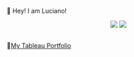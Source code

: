 👋 Hey! I am Luciano!

<div align="center">
 <img align=top style="max-width: 100%;" src="https://github-readme-stats.vercel.app/api/top-langs/?username=lucarli&layout=compact" />
 <img align=top style="max-width: 100%;" src="https://github-readme-stats.vercel.app/api?username=lucarli&show_icons=true&include_all_commits=true&hide=prs,issues,contribs&count_private=true" />
</div>
<br>

:construction:[My Tableau Portfolio](https://public.tableau.com/app/profile/luciano.andrade)

<!--:man_student: I’m currently working on my UBC data science capabilities certificate. 
-->
<!--
**lucarli/lucarli** is a ✨ _special_ ✨ repository because its `README.md` (this file) appears on your GitHub profile.

Here are some ideas to get you started:

- 🔭 I’m currently working on ...
- 🌱 I’m currently learning ...
- 👯 I’m looking to collaborate on ...
- 🤔 I’m looking for help with ...
- 💬 Ask me about ...
- 📫 How to reach me: ...
- 😄 Pronouns: ...
- ⚡ Fun fact: ...
-->
